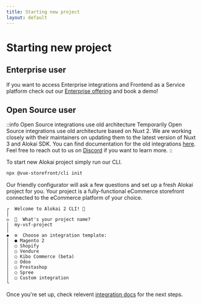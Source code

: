 ```yaml
---
title: Starting new project
layout: default
---
```


# Starting new project

## Enterprise user

If you want to access Enterprise integrations and Frontend as a Service platform check out our [Enterprise offering](/enterprise) and book a demo!

## Open Source user

::info Open Source integrations use old architecture
Temporarily Open Source integrations use old architecture based on Nuxt 2. We are working closely with their maintainers on updating them to the latest version of Nuxt 3 and Alokai SDK. You can find documentation for the old integrations [here](https://docs.alokai.com/v2). Feel free to reach out to us on [Discord](https://discord.alokai.com) if you want to learn more.
::

To start new Alokai project simply run our CLI.
```bash
npx @vue-storefront/cli init
```

Our friendly configurator will ask a few questions and set up a fresh Alokai project for you. Your project is a fully-functional eCommerce storefront connected to the eCommerce platform of your choice.

```
┌  Welcome to Alokai 2 CLI! 💚
│
◇  🚀  What's your project name?
│  my-vsf-project
│
◆  ⚙️  Choose an integration template:
│  ● Magento 2 
│  ○ Shopify
│  ○ Vendure
│  ○ Kibo Commerce (beta)
│  ○ Odoo
│  ○ Prestashop
│  ○ Spree
│  ○ Custom integration
└

```

Once you're set up, check relevent [integration docs](/integrations) for the next steps.
